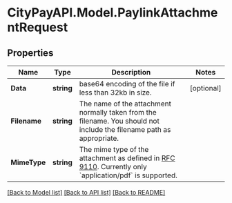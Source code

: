 # CityPayAPI.Model.PaylinkAttachmentRequest

## Properties

Name | Type | Description | Notes
------------ | ------------- | ------------- | -------------
**Data** | **string** | base64 encoding of the file if less than 32kb in size. | [optional] 
**Filename** | **string** | The name of the attachment normally taken from the filename. You should not include the filename path as appropriate. | 
**MimeType** | **string** | The mime type of the attachment as defined in [RFC 9110](https://www.rfc-editor.org/rfc/rfc9110.html). Currently only &#x60;application/pdf&#x60; is supported. | 

[[Back to Model list]](../README.md#documentation-for-models) [[Back to API list]](../README.md#documentation-for-api-endpoints) [[Back to README]](../README.md)

